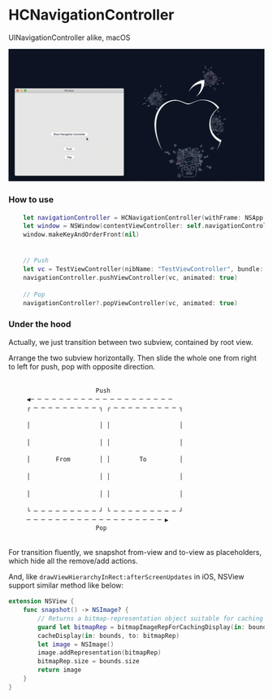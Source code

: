 # HCNavigationController

UINavigationController alike, macOS


![Demo](.assets/demo.gif)


### How to use

``` Swift
    let navigationController = HCNavigationController(withFrame: NSApp.keyWindow!.frame, rootViewController: nil)
    let window = NSWindow(contentViewController: self.navigationController!)
    window.makeKeyAndOrderFront(nil)


    // Push
    let vc = TestViewController(nibName: "TestViewController", bundle: nil)
    navigationController.pushViewController(vc, animated: true)

    // Pop
    navigationController?.popViewController(vc, animated: true)
```



### Under the hood

Actually, we just transition between two subview, contained by root view.

Arrange the two subview horizontally. Then slide the whole one from right to left for push, pop with opposite direction.


``` Swift

                        Push
     ◀─ ─ ─ ─ ─ ─ ─ ─ ─ ─ ─ ─ ─ ─ ─ ─ ─ ─ ─ ─
     ┌ ─ ─ ─ ─ ─ ─ ─ ─ ─ ┐ ┌ ─ ─ ─ ─ ─ ─ ─ ─ ─ ┐
     
     │                   │ │                   │
     
     │                   │ │                   │
     
     │       From        │ │        To         │
     
     │                   │ │                   │
     
     │                   │ │                   │
     
     └ ─ ─ ─ ─ ─ ─ ─ ─ ─ ┘ └ ─ ─ ─ ─ ─ ─ ─ ─ ─ ┘
     ─ ─ ─ ─ ─ ─ ─ ─ ─ ─ ─ ─ ─ ─ ─ ─ ─ ─ ─ ▶
                        Pop
                        
```

For transition fluently, we snapshot from-view and to-view as placeholders, which hide all the remove/add actions.

And, like `drawViewHierarchyInRect:afterScreenUpdates` in iOS, NSView support similar method like below:

``` Swift
extension NSView {
    func snapshot() -> NSImage? {
        // Returns a bitmap-representation object suitable for caching the specified portion of the view.
        guard let bitmapRep = bitmapImageRepForCachingDisplay(in: bounds) else { return nil }
        cacheDisplay(in: bounds, to: bitmapRep)
        let image = NSImage()
        image.addRepresentation(bitmapRep)
        bitmapRep.size = bounds.size
        return image
    }
}
```